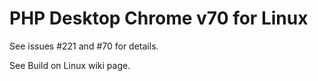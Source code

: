 # PHP Desktop Chrome v70 for Linux

See issues #221 and #70 for details.

See Build on Linux wiki page.
